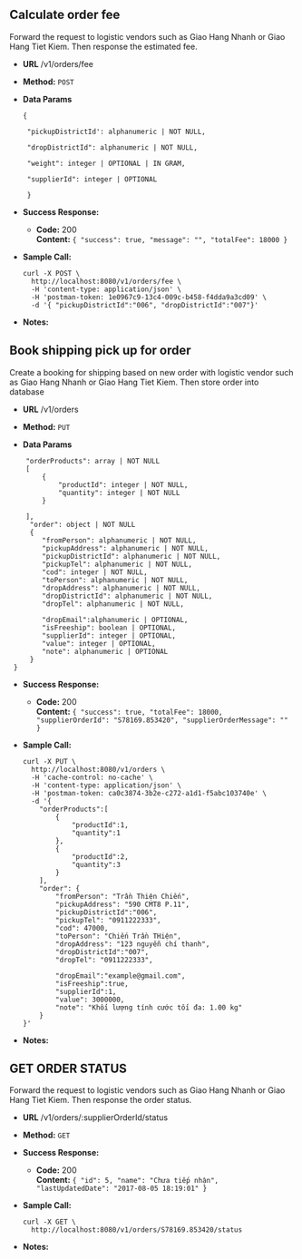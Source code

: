 **Calculate order fee**
----
Forward the request to logistic vendors such as Giao Hang Nhanh or Giao Hang Tiet Kiem. Then response the estimated fee.
* **URL**
 /v1/orders/fee

* **Method:**
  `POST`
 

* **Data Params**

   ```
   {
    
    "pickupDistrictId': alphanumeric | NOT NULL,
    
    "dropDistrictId": alphanumeric | NOT NULL,
    
    "weight": integer | OPTIONAL | IN GRAM,
    
    "supplierId": integer | OPTIONAL
    
    }
* **Success Response:**
  
  * **Code:** 200 <br />
    **Content:** `{
                      "success": true,
                      "message": "",
                      "totalFee": 18000
                  }`
 

* **Sample Call:**

    ``` 
    curl -X POST \
      http://localhost:8080/v1/orders/fee \
      -H 'content-type: application/json' \
      -H 'postman-token: 1e0967c9-13c4-009c-b458-f4dda9a3cd09' \
      -d '{ "pickupDistrictId":"006", "dropDistrictId":"007"}'
* **Notes:**


**Book shipping pick up for order**
----
Create a booking for shipping based on new order with logistic vendor such as Giao Hang Nhanh or Giao Hang Tiet Kiem. Then store order into database
* **URL**
 /v1/orders

* **Method:**
  `PUT`
 

* **Data Params**

```{
 	"orderProducts": array | NOT NULL
 	[
 	 	{
 	 		"productId": integer | NOT NULL,
 	 		"quantity": integer | NOT NULL
 	 	}
 	 	
 	],
     "order": object | NOT NULL
     {
        "fromPerson": alphanumeric | NOT NULL,
        "pickupAddress": alphanumeric | NOT NULL,
        "pickupDistrictId": alphanumeric | NOT NULL,
        "pickupTel": alphanumeric | NOT NULL,
        "cod": integer | NOT NULL,
        "toPerson": alphanumeric | NOT NULL,
        "dropAddress": alphanumeric | NOT NULL,
        "dropDistrictId": alphanumeric | NOT NULL,
        "dropTel": alphanumeric | NOT NULL,
         
        "dropEmail":alphanumeric | OPTIONAL,
        "isFreeship": boolean | OPTIONAL,
        "supplierId": integer | OPTIONAL,
        "value": integer | OPTIONAL,
        "note": alphanumeric | OPTIONAL
     }
 }
 ```
* **Success Response:**
  
  * **Code:** 200 <br />
    **Content:** `{
                      "success": true,
                      "totalFee": 18000,
                      "supplierOrderId": "S78169.853420",
                      "supplierOrderMessage": ""
                  }`
 

* **Sample Call:**

    ``` 
    curl -X PUT \
      http://localhost:8080/v1/orders \
      -H 'cache-control: no-cache' \
      -H 'content-type: application/json' \
      -H 'postman-token: ca0c3874-3b2e-c272-a1d1-f5abc103740e' \
      -d '{
        "orderProducts":[
            {
                "productId":1,
                "quantity":1
            },
            {
                "productId":2,
                "quantity":3
            }
        ],
        "order": {
            "fromPerson": "Trần Thiện Chiến",
            "pickupAddress": "590 CMT8 P.11",
            "pickupDistrictId":"006",
            "pickupTel": "0911222333",
            "cod": 47000,
            "toPerson": "Chiến Trần THiện",
            "dropAddress": "123 nguyễn chí thanh",
            "dropDistrictId":"007",
            "dropTel": "0911222333",
            
            "dropEmail":"example@gmail.com",
            "isFreeship":true,
            "supplierId":1,
            "value": 3000000,
            "note": "Khối lượng tính cước tối đa: 1.00 kg"
        }
    }'
* **Notes:**


**GET ORDER STATUS**
----
Forward the request to logistic vendors such as Giao Hang Nhanh or Giao Hang Tiet Kiem. Then response the order status.
* **URL**
 /v1/orders/:supplierOrderId/status

* **Method:**
  `GET`
 

* **Success Response:**
  
  * **Code:** 200 <br />
    **Content:** `{
                      "id": 5,
                      "name": "Chưa tiếp nhận",
                      "lastUpdatedDate": "2017-08-05 18:19:01"
                  }`
 

* **Sample Call:**

    ``` 
    curl -X GET \
      http://localhost:8080/v1/orders/S78169.853420/status
* **Notes:**
